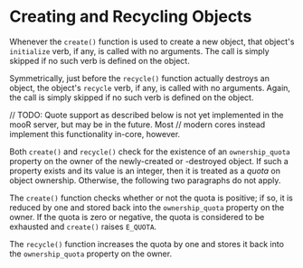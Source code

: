 # Creating and Recycling Objects

Whenever the `create()` function is used to create a new object, that object's `initialize` verb, if any, is called with
no arguments. The call is simply skipped if no such verb is defined on the object.

Symmetrically, just before the `recycle()` function actually destroys an object, the object's `recycle` verb, if any, is
called with no arguments. Again, the call is simply skipped if no such verb is defined on the object.

// TODO: Quote support as described below is not yet implemented in the mooR server, but may be in the future. Most
// modern cores instead implement this functionality in-core, however.

Both `create()` and `recycle()` check for the existence of an `ownership_quota` property on the owner of the
newly-created or -destroyed object. If such a property exists and its value is an integer, then it is treated as a
_quota_ on object ownership. Otherwise, the following two paragraphs do not apply.

The `create()` function checks whether or not the quota is positive; if so, it is reduced by one and stored back into
the `ownership_quota` property on the owner. If the quota is zero or negative, the quota is considered to be exhausted
and `create()` raises `E_QUOTA`.

The `recycle()` function increases the quota by one and stores it back into the `ownership_quota` property on the owner.
